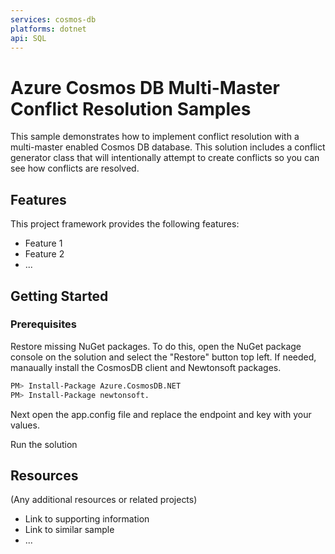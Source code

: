 ```yaml
---
services: cosmos-db
platforms: dotnet
api: SQL
---
```


# Azure Cosmos DB Multi-Master Conflict Resolution Samples

This sample demonstrates how to implement conflict resolution with a multi-master enabled Cosmos DB database. This solution includes a conflict generator class that will intentionally attempt to create conflicts so you can see how conflicts are resolved.

## Features

This project framework provides the following features:

* Feature 1
* Feature 2
* ...

## Getting Started

### Prerequisites

Restore missing NuGet packages. To do this, open the NuGet package console on the solution and select the "Restore" button top left. If needed, manaually install the CosmosDB client and Newtonsoft packages.

```bash
PM> Install-Package Azure.CosmosDB.NET
PM> Install-Package newtonsoft.
```

Next open the app.config file and replace the endpoint and key with your values.

Run the solution



## Resources

(Any additional resources or related projects)

- Link to supporting information
- Link to similar sample
- ...
